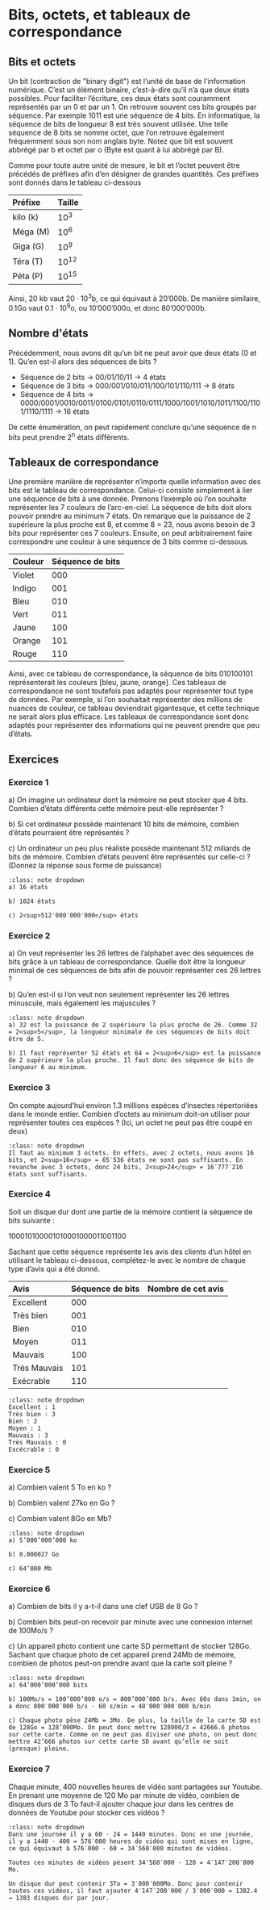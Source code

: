 # Bits, octets, et tableaux de correspondance

## Bits et octets
Un bit (contraction de "binary digit") est l’unité de base de l’information numérique. C’est un élément binaire, c’est-à-dire qu’il n’a que deux états possibles. Pour faciliter l’écriture, ces deux états sont couramment représentés par un 0 et par un 1. On retrouve souvent ces bits groupés par séquence. Par exemple 1011 est une séquence de 4 bits. En informatique, la séquence de bits de longueur 8 est très souvent utilisée. Une telle séquence de 8 bits se nomme octet, que l’on retrouve également fréquemment sous son nom anglais byte. Notez que bit est souvent abbrégé par b et octet par o (Byte est quant à lui abbrégé par B).

Comme pour toute autre unité de mesure, le bit et l’octet peuvent être précédés de préfixes afin d’en désigner de grandes quantités. Ces préfixes sont donnés dans le tableau ci-dessous

| Préfixe  | Taille  | 
| :--| :--| 
| kilo (k) | 10<sup>3|
| Méga (M) | 10<sup>6  | 
| Giga (G) | 10<sup>9  | 
| Téra (T) | 10<sup>12 |
| Péta (P) | 10<sup>15 |

Ainsi, 20 kb vaut 20 · 10<sup>3</sup>b, ce qui équivaut à 20’000b. De manière similaire, 0.1Go vaut 0.1 · 10<sup>9</sup>o, ou
10’000’000o, et donc 80’000’000b.

## Nombre d'états

Précédemment, nous avons dit qu’un bit ne peut avoir que deux états (0 et 1). Qu’en est-il alors des séquences de bits ?
- Séquence de 2 bits → 00/01/10/11 → 4 états
- Séquence de 3 bits → 000/001/010/011/100/101/110/111 → 8 états
- Séquence de 4 bits → 0000/0001/0010/0011/0100/0101/0110/0111/1000/1001/1010/1011/1100/1101/1110/1111 → 16 états


De cette énumération, on peut rapidement conclure qu’une séquence de n bits peut prendre 2<sup>n</sup> états différents.

## Tableaux de correspondance

Une première manière de représenter n’importe quelle information avec des bits est le tableau de correspondance. Celui-ci consiste simplement à lier une séquence de bits à une donnée. Prenons l’exemple où l’on souhaite représenter les 7 couleurs de l’arc-en-ciel. La séquence de bits doit alors pouvoir prendre au minimum 7 états. On remarque que la puissance de 2 supérieure la plus proche est 8, et comme 8 = 23, nous avons besoin de 3 bits pour représenter ces 7 couleurs. Ensuite, on peut arbitrairement faire correspondre une couleur à une séquence de 3 bits comme ci-dessous.

| Couleur  | Séquence de bits  | 
| :--| :--| 
| Violet | 000 |
| Indigo | 001  | 
| Bleu | 010  | 
| Vert | 011 |
| Jaune | 100 |
| Orange | 101 |
| Rouge | 110 |

Ainsi, avec ce tableau de correspondance, la séquence de bits 010100101 représenterait les couleurs [bleu, jaune, orange]. Ces tableaux de correspondance ne sont toutefois pas adaptés pour représenter tout type de données. Par exemple, si l’on souhaitait représenter des millions de nuances de couleur, ce tableau deviendrait gigantesque, et cette technique ne serait alors plus efficace. Les tableaux de correspondance sont donc adaptés pour représenter des informations qui ne peuvent prendre que peu d’états.

## Exercices

### Exercice 1
a) On imagine un ordinateur dont la mémoire ne peut stocker que 4 bits. Combien d’états différents cette mémoire peut-elle représenter ?


b) Si cet ordinateur possède maintenant 10 bits de mémoire, combien d’états pourraient être représentés ?


c) Un ordinateur un peu plus réaliste possède maintenant 512 miliards de bits de mémoire. Combien d’états peuvent être représentés sur celle-ci ? (Donnez la réponse sous forme de puissance)

````{admonition} Solution
:class: note dropdown
a) 16 états

b) 1024 états

c) 2<sup>512′000′000′000</sup> états
````


### Exercice 2
a) On veut représenter les 26 lettres de l’alphabet avec des séquences de bits grâce à un tableau de correspondance. Quelle doit être la longueur minimal de ces séquences de bits afin de pouvoir représenter ces 26 lettres ?


b) Qu’en est-il si l’on veut non seulement représenter les 26 lettres minuscule, mais également les majuscules ?

````{admonition} Solution
:class: note dropdown
a) 32 est la puissance de 2 supérieure la plus proche de 26. Comme 32 = 2<sup>5</sup>, la longueur minimale de ces séquences de bits doit être de 5.

b) Il faut représenter 52 états et 64 = 2<sup>6</sup> est la puissance de 2 supérieure la plus proche. Il faut donc des séquence de bits de longueur 6 au minimum.
````

### Exercice 3
On compte aujourd’hui environ 1.3 millions espèces d’insectes répertoriées dans le monde entier. Combien d’octets au minimum doit-on utiliser pour représenter toutes ces espèces ? (Ici, un octet ne peut pas être coupé en deux)

````{admonition} Solution
:class: note dropdown
Il faut au minimum 3 octets. En effets, avec 2 octets, nous avons 16 bits, et 2<sup>16</sup> = 65′536 états ne sont pas suffisants. En revanche avec 3 octets, donc 24 bits, 2<sup>24</sup> = 16′777′216 états sont suffisants.
````

### Exercice 4
Soit un disque dur dont une partie de la mémoire contient la séquence de bits suivante :

100010100001010001000011001100

Sachant que cette séquence représente les avis des clients d’un hôtel en utilisant le tableau ci-dessous,
complétez-le avec le nombre de chaque type d’avis qui a été donné.

| Avis          | Séquence de bits | Nombre de cet avis |
| :--           | :--              | :--                |
| Excellent     | 000              |                    |
| Très bien     | 001              |                    |
| Bien          | 010              |                    |
| Moyen         | 011              |                    |
| Mauvais       | 100              |                    |
| Très Mauvais  | 101              |                    |
| Exécrable     | 110              |                    |

````{admonition} Solution
:class: note dropdown
Excellent : 1
Très bien : 3
Bien : 2
Moyen : 1
Mauvais : 3
Très Mauvais : 0
Excécrable : 0
````

### Exercice 5
a) Combien valent 5 To en ko ?

b) Combien valent 27ko en Go ?

c) Combien valent 8Go en Mb?

````{admonition} Solution
:class: note dropdown
a) 5’000’000’000 ko

b) 0.000027 Go

c) 64’000 Mb
````

### Exercice 6
a) Combien de bits il y a-t-il dans une clef USB de 8 Go ?

b) Combien bits peut-on recevoir par minute avec une connexion internet de 100Mo/s ?

c) Un appareil photo contient une carte SD permettant de stocker 128Go. Sachant que chaque photo de cet appareil prend 24Mb de mémoire, combien de photos peut-on prendre avant que la carte soit pleine ?

````{admonition} Solution
:class: note dropdown
a) 64’000’000’000 bits

b) 100Mo/s = 100’000’000 o/s = 800’000’000 b/s. Avec 60s dans 1min, on a donc 800′000′000 b/s · 60 s/min = 48′000′000′000 b/min

c) Chaque photo pèse 24Mb = 3Mo. De plus, la taille de la carte SD est de 128Go = 128’000Mo. On peut donc mettre 128000/3 = 42666.6 photos sur cette carte. Comme on ne peut pas diviser une photo, on peut donc mettre 42’666 photos sur cette carte SD avant qu’elle ne soit (presque) pleine.
````

### Exercice 7
Chaque minute, 400 nouvelles heures de vidéo sont partagées sur Youtube. En prenant une moyenne de 120 Mo par minute de vidéo, combien de disques durs de 3 To faut-il ajouter chaque jour dans les centres de données de Youtube pour stocker ces vidéos ?

````{admonition} Solution
:class: note dropdown
Dans une journée il y a 60 · 24 = 1440 minutes. Donc en une journée, il y a 1440 · 400 = 576′000 heures de vidéo qui sont mises en ligne, ce qui équivaut à 576′000 · 60 = 34′560′000 minutes de vidéos.

Toutes ces minutes de vidéos pèsent 34′560′000 · 120 = 4′147′200′000 Mo.

Un disque dur peut contenir 3To = 3′000′000Mo. Donc pour contenir toutes ces vidéos, il faut ajouter 4′147′200′000 / 3′000′000 = 1382.4 → 1383 disques dur par jour.
````